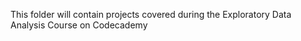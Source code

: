 This folder will contain projects covered during the Exploratory Data Analysis Course on Codecademy
